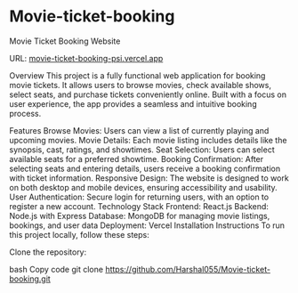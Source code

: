 ﻿# Movie-ticket-booking
Movie Ticket Booking Website


URL: [movie-ticket-booking-psi.vercel.app](https://movie-ticket-booking-psi.vercel.app/)

Overview
This project is a fully functional web application for booking movie tickets. It allows users to browse movies, check available shows, select seats, and purchase tickets conveniently online. Built with a focus on user experience, the app provides a seamless and intuitive booking process.

Features
Browse Movies: Users can view a list of currently playing and upcoming movies.
Movie Details: Each movie listing includes details like the synopsis, cast, ratings, and showtimes.
Seat Selection: Users can select available seats for a preferred showtime.
Booking Confirmation: After selecting seats and entering details, users receive a booking confirmation with ticket information.
Responsive Design: The website is designed to work on both desktop and mobile devices, ensuring accessibility and usability.
User Authentication: Secure login for returning users, with an option to register a new account.
Technology Stack
Frontend: React.js
Backend: Node.js with Express
Database: MongoDB for managing movie listings, bookings, and user data
Deployment: Vercel
Installation Instructions
To run this project locally, follow these steps:

Clone the repository:

bash
Copy code
git clone https://github.com/Harshal055/Movie-ticket-booking.git


